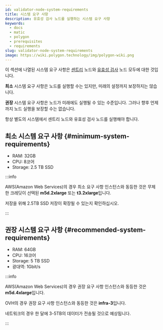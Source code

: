 ```yaml
---
id: validator-node-system-requirements
title: 시스템 요구 사항
description: 유효성 검사 노드를 실행하는 시스템 요구 사항
keywords:
  - docs
  - matic
  - polygon
  - prerequisites
  - requirements
slug: validator-node-system-requirements
image: https://wiki.polygon.technology/img/polygon-wiki.png
---
```


이 섹션에 나열된 시스템 요구 사항은 [센트리](/docs/maintain/glossary.md#sentry) 노드와 [유효성 검사](/docs/maintain/glossary.md#validator) 노드 모두에 대한 것입니다.

**최소** 시스템 요구 사항은 노드를 실행할 수는 있지만, 미래의 설정까지 보장하지는 않습니다.

**권장** 시스템 요구 사항은 노드가 미래에도 실행될 수 있는 수준입니다. 그러나 향후  언제까지 노드 실행을 보장할 수는 없습니다.

항상 별도의 시스템에서 센트리 노드와 유효성 검사 노드를 실행해야 합니다.

## 최소 시스템 요구 사항 {#minimum-system-requirements}

* RAM: 32GB
* CPU: 8코어
* Storage: 2.5 TB SSD

:::info

AWS(Amazon Web Services)의 경우 최소 요구 사항 인스턴스와 동등한 것은 무제한 크레딧이 선택된 **m5d.2xlarge** 또는 **t3.2xlarge**입니다.

저장을 위해 2.5TB SSD 저장이 확장될 수 있는지 확인하십시오.

:::

## 권장 시스템 요구 사항 {#recommended-system-requirements}

* RAM: 64GB
* CPU: 16코어
* Storage: 5 TB SSD
* 광대역: 1Gbit/s

:::info

AWS(Amazon Web Services)의 경우 권장 요구 사항 인스턴스와 동등한 것은 **m5d.4xlarge**입니다.

OVH의 경우 권장 요구 사항 인스턴스와 동등한 것은 **infra-3**입니다.

네트워크의 경우 한 달에 3-5TB의 데이터가 전송될 것으로 예상됩니다.

:::

